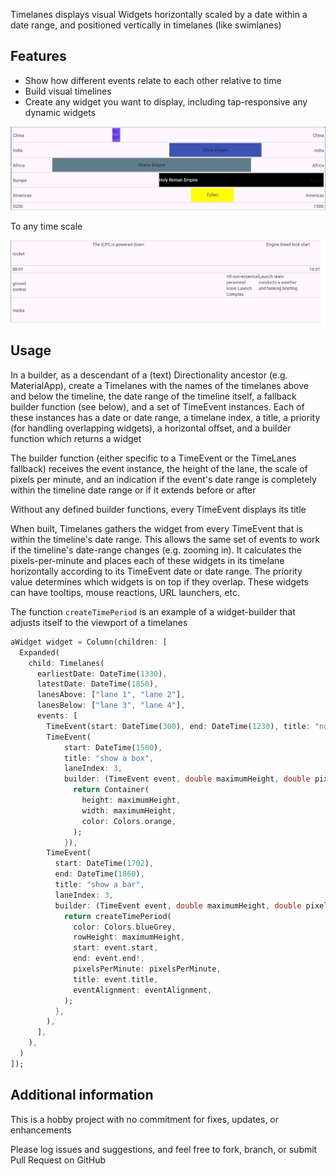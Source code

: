 Timelanes displays visual Widgets horizontally scaled by a date within a date range, 
and positioned vertically in timelanes (like swimlanes)

## Features

* Show how different events relate to each other relative to time
* Build visual timelines
* Create any widget you want to display, including tap-responsive any dynamic widgets

![](readme-example-1.jpg?raw=true)

To any time scale

![](readme-example-2.jpg?raw=true)

## Usage

In a builder, as a descendant of a (text) Directionality ancestor (e.g. MaterialApp), create a Timelanes 
with the names of the timelanes above and below the timeline, the date range of the timeline itself, 
a fallback builder function (see below), and a set of TimeEvent instances. Each of these instances has 
a date or date range, a timelane index, a title, a priority (for handling overlapping widgets), 
a horizontal offset, and a builder function which returns a widget

The builder function (either specific to a TimeEvent or the TimeLanes fallback) receives the event instance, 
the height of the lane, the scale of pixels per minute, and an indication if the event's date range is 
completely within the timeline date range or if it extends before or after

Without any defined builder functions, every TimeEvent displays its title

When built, Timelanes gathers the widget from every TimeEvent that is within the timeline's date range. This allows
the same set of events to work if the timeline's date-range changes (e.g. zooming in). It calculates the pixels-per-minute
and places each of these widgets in its timelane horizontally according to its TimeEvent date or date range. The 
priority value determines which widgets is on top if they overlap. These widgets can have tooltips, mouse reactions,
URL launchers, etc.

The function `createTimePeriod` is an example of a widget-builder that adjusts itself to the viewport of a timelanes
```dart
aWidget widget = Column(children: [
  Expanded(
    child: Timelanes(
      earliestDate: DateTime(1330),
      latestDate: DateTime(1850),
      lanesAbove: ["lane 1", "lane 2"],
      lanesBelow: ["lane 3", "lane 4"],
      events: [
        TimeEvent(start: DateTime(300), end: DateTime(1230), title: "not shown: out of bounds", laneIndex: 0),
        TimeEvent(
            start: DateTime(1500),
            title: "show a box",
            laneIndex: 3,
            builder: (TimeEvent event, double maximumHeight, double pixelsPerMinute, EventAlignment eventAlignment) {
              return Container(
                height: maximumHeight,
                width: maximumHeight,
                color: Colors.orange,
              );
            }),
        TimeEvent(
          start: DateTime(1702),
          end: DateTime(1860),
          title: "show a bar",
          laneIndex: 3,
          builder: (TimeEvent event, double maximumHeight, double pixelsPerMinute, EventAlignment eventAlignment) {
            return createTimePeriod(
              color: Colors.blueGrey,
              rowHeight: maximumHeight,
              start: event.start,
              end: event.end!,
              pixelsPerMinute: pixelsPerMinute,
              title: event.title,
              eventAlignment: eventAlignment,
            );
          },
        ),
      ],
    ),
  )
]);

```
## Additional information
This is a hobby project with no commitment for fixes, updates, or enhancements

Please log issues and suggestions, and feel free to fork, branch, or submit Pull Request on GitHub
